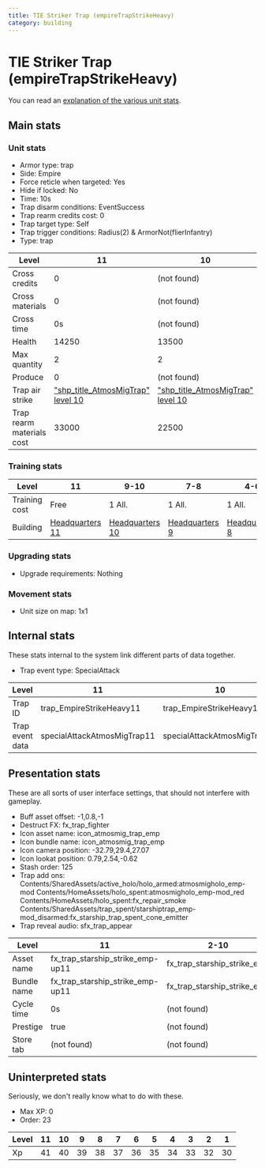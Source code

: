 ```yaml
---
title: TIE Striker Trap (empireTrapStrikeHeavy)
category: building
---
```


# TIE Striker Trap (empireTrapStrikeHeavy)

You can read an [explanation  of the various unit stats](unitexplained.md).

## Main stats

### Unit stats

  * Armor type: trap
  * Side: Empire
  * Force reticle when targeted: Yes
  * Hide if locked: No
  * Time: 10s
  * Trap disarm conditions: EventSuccess
  * Trap rearm credits cost: 0
  * Trap target type: Self
  * Trap trigger conditions: Radius(2) & ArmorNot(flierInfantry)
  * Type: trap

|Level                    |11                                                    |10                                                    |9                                                    |8                                                    |7                                                    |6                                                    |5                                                    |4                                                    |3                                                    |2                                                    |1                                                    |
|-------------------------|------------------------------------------------------|------------------------------------------------------|-----------------------------------------------------|-----------------------------------------------------|-----------------------------------------------------|-----------------------------------------------------|-----------------------------------------------------|-----------------------------------------------------|-----------------------------------------------------|-----------------------------------------------------|-----------------------------------------------------|
|Cross credits            |0                                                     |(not found)                                           |(not found)                                          |(not found)                                          |(not found)                                          |(not found)                                          |(not found)                                          |(not found)                                          |(not found)                                          |(not found)                                          |(not found)                                          |
|Cross materials          |0                                                     |(not found)                                           |(not found)                                          |(not found)                                          |(not found)                                          |(not found)                                          |(not found)                                          |(not found)                                          |(not found)                                          |(not found)                                          |(not found)                                          |
|Cross time               |0s                                                    |(not found)                                           |(not found)                                          |(not found)                                          |(not found)                                          |(not found)                                          |(not found)                                          |(not found)                                          |(not found)                                          |(not found)                                          |(not found)                                          |
|Health                   |14250                                                 |13500                                                 |12250                                                |11000                                                |9750                                                 |8500                                                 |7250                                                 |6000                                                 |4500                                                 |3750                                                 |2500                                                 |
|Max quantity             |2                                                     |2                                                     |2                                                    |2                                                    |2                                                    |2                                                    |2                                                    |2                                                    |1                                                    |1                                                    |1                                                    |
|Produce                  |0                                                     |(not found)                                           |(not found)                                          |(not found)                                          |(not found)                                          |(not found)                                          |(not found)                                          |(not found)                                          |(not found)                                          |(not found)                                          |(not found)                                          |
|Trap air strike          |["shp_title_AtmosMigTrap" level 10](AtmosMigTrap.html)|["shp_title_AtmosMigTrap" level 10](AtmosMigTrap.html)|["shp_title_AtmosMigTrap" level 9](AtmosMigTrap.html)|["shp_title_AtmosMigTrap" level 8](AtmosMigTrap.html)|["shp_title_AtmosMigTrap" level 7](AtmosMigTrap.html)|["shp_title_AtmosMigTrap" level 6](AtmosMigTrap.html)|["shp_title_AtmosMigTrap" level 5](AtmosMigTrap.html)|["shp_title_AtmosMigTrap" level 4](AtmosMigTrap.html)|["shp_title_AtmosMigTrap" level 3](AtmosMigTrap.html)|["shp_title_AtmosMigTrap" level 2](AtmosMigTrap.html)|["shp_title_AtmosMigTrap" level 1](AtmosMigTrap.html)|
|Trap rearm materials cost|33000                                                 |22500                                                 |12000                                                |9000                                                 |7500                                                 |4500                                                 |3000                                                 |2700                                                 |2250                                                 |1500                                                 |750                                                  |


### Training stats

|Level        |11                              |9-10                            |7-8                            |4-6                            |1-3                            |
|-------------|--------------------------------|--------------------------------|-------------------------------|-------------------------------|-------------------------------|
|Training cost|Free                            |1 All.                          |1 All.                         |1 All.                         |1 All.                         |
|Building     |[Headquarters 11](empireHQ.html)|[Headquarters 10](empireHQ.html)|[Headquarters 9](empireHQ.html)|[Headquarters 8](empireHQ.html)|[Headquarters 7](empireHQ.html)|


### Upgrading stats

  * Upgrade requirements: Nothing

### Movement stats

  * Unit size on map: 1x1

## Internal stats

These stats internal to the system link different parts of data together.

  * Trap event type: SpecialAttack

|Level          |11                         |10                         |9                         |8                         |7                         |6                         |5                         |4                         |3                         |2                         |1                         |
|---------------|---------------------------|---------------------------|--------------------------|--------------------------|--------------------------|--------------------------|--------------------------|--------------------------|--------------------------|--------------------------|--------------------------|
|Trap ID        |trap_EmpireStrikeHeavy11   |trap_EmpireStrikeHeavy10   |trap_EmpireStrikeHeavy9   |trap_EmpireStrikeHeavy8   |trap_EmpireStrikeHeavy7   |trap_EmpireStrikeHeavy6   |trap_EmpireStrikeHeavy5   |trap_EmpireStrikeHeavy4   |trap_EmpireStrikeHeavy3   |trap_EmpireStrikeHeavy2   |trap_EmpireStrikeHeavy1   |
|Trap event data|specialAttackAtmosMigTrap11|specialAttackAtmosMigTrap10|specialAttackAtmosMigTrap9|specialAttackAtmosMigTrap8|specialAttackAtmosMigTrap7|specialAttackAtmosMigTrap6|specialAttackAtmosMigTrap5|specialAttackAtmosMigTrap4|specialAttackAtmosMigTrap3|specialAttackAtmosMigTrap2|specialAttackAtmosMigTrap1|


## Presentation stats

These are all sorts of user interface settings, that should not interfere with gameplay.

  * Buff asset offset: -1,0.8,-1
  * Destruct FX: fx_trap_fighter
  * Icon asset name: icon_atmosmig_trap_emp
  * Icon bundle name: icon_atmosmig_trap_emp
  * Icon camera position: -32.79,29.4,27.07
  * Icon lookat position: 0.79,2.54,-0.62
  * Stash order: 125
  * Trap add ons: Contents/SharedAssets/active_holo/holo_armed:atmosmigholo_emp-mod Contents/HomeAssets/holo_spent:atmosmigholo_emp-mod_red Contents/HomeAssets/holo_spent:fx_repair_smoke Contents/SharedAssets/trap_spent/starshiptrap_emp-mod_disarmed:fx_starship_trap_spent_cone_emitter
  * Trap reveal audio: sfx_trap_appear

|Level      |11                              |2-10                       |1                          |
|-----------|--------------------------------|---------------------------|---------------------------|
|Asset name |fx_trap_starship_strike_emp-up11|fx_trap_starship_strike_emp|fx_trap_starship_strike_emp|
|Bundle name|fx_trap_starship_strike_emp-up11|fx_trap_starship_strike_emp|fx_trap_starship_strike_emp|
|Cycle time |0s                              |(not found)                |(not found)                |
|Prestige   |true                            |(not found)                |(not found)                |
|Store tab  |(not found)                     |(not found)                |defenses                   |


## Uninterpreted stats

Seriously, we don't really know what to do with these.

  * Max XP: 0
  * Order: 23

|Level|11|10|9 |8 |7 |6 |5 |4 |3 |2 |1 |
|-----|--|--|--|--|--|--|--|--|--|--|--|
|Xp   |41|40|39|38|37|36|35|34|33|32|30|



